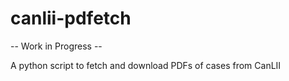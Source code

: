 # canlii-pdfetch

-- Work in Progress -- 

A python script to fetch and download PDFs of cases from CanLII 
